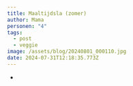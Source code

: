 ```yaml
---
title: Maaltijdsla (zomer)
author: Mama
personen: "4"
tags:
  - post
  - veggie
image: /assets/blog/20240801_000110.jpg
date: 2024-07-31T12:18:35.773Z
---
```

- 